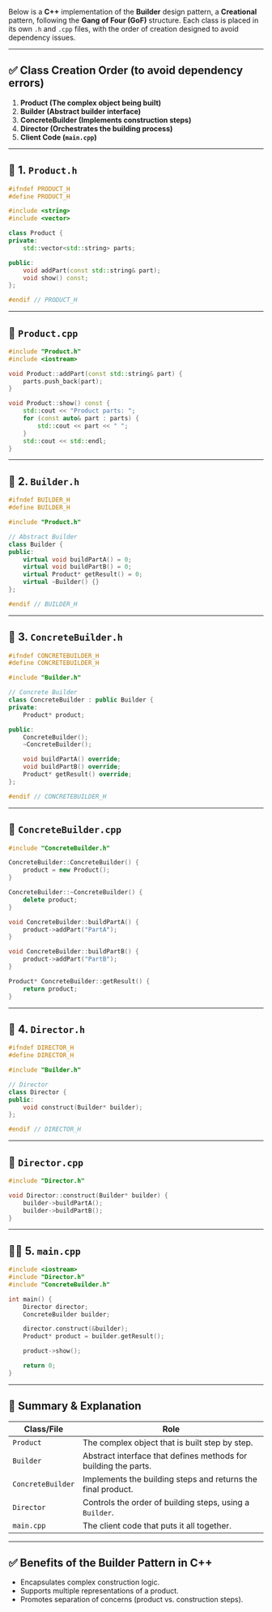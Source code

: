 Below is a **C++** implementation of the **Builder** design pattern, a **Creational** pattern, following the **Gang of Four (GoF)** structure. Each class is placed in its own `.h` and `.cpp` files, with the order of creation designed to avoid dependency issues.

---

## ✅ Class Creation Order (to avoid dependency errors)
1. **Product (The complex object being built)**
2. **Builder (Abstract builder interface)**
3. **ConcreteBuilder (Implements construction steps)**
4. **Director (Orchestrates the building process)**
5. **Client Code (`main.cpp`)**

---

## 🔧 1. `Product.h`

```cpp
#ifndef PRODUCT_H
#define PRODUCT_H

#include <string>
#include <vector>

class Product {
private:
    std::vector<std::string> parts;

public:
    void addPart(const std::string& part);
    void show() const;
};

#endif // PRODUCT_H
```

---

## 🔧 `Product.cpp`

```cpp
#include "Product.h"
#include <iostream>

void Product::addPart(const std::string& part) {
    parts.push_back(part);
}

void Product::show() const {
    std::cout << "Product parts: ";
    for (const auto& part : parts) {
        std::cout << part << " ";
    }
    std::cout << std::endl;
}
```

---

## 🧱 2. `Builder.h`

```cpp
#ifndef BUILDER_H
#define BUILDER_H

#include "Product.h"

// Abstract Builder
class Builder {
public:
    virtual void buildPartA() = 0;
    virtual void buildPartB() = 0;
    virtual Product* getResult() = 0;
    virtual ~Builder() {}
};

#endif // BUILDER_H
```

---

## 🧱 3. `ConcreteBuilder.h`

```cpp
#ifndef CONCRETEBUILDER_H
#define CONCRETEBUILDER_H

#include "Builder.h"

// Concrete Builder
class ConcreteBuilder : public Builder {
private:
    Product* product;

public:
    ConcreteBuilder();
    ~ConcreteBuilder();

    void buildPartA() override;
    void buildPartB() override;
    Product* getResult() override;
};

#endif // CONCRETEBUILDER_H
```

---

## 🧱 `ConcreteBuilder.cpp`

```cpp
#include "ConcreteBuilder.h"

ConcreteBuilder::ConcreteBuilder() {
    product = new Product();
}

ConcreteBuilder::~ConcreteBuilder() {
    delete product;
}

void ConcreteBuilder::buildPartA() {
    product->addPart("PartA");
}

void ConcreteBuilder::buildPartB() {
    product->addPart("PartB");
}

Product* ConcreteBuilder::getResult() {
    return product;
}
```

---

## 🎯 4. `Director.h`

```cpp
#ifndef DIRECTOR_H
#define DIRECTOR_H

#include "Builder.h"

// Director
class Director {
public:
    void construct(Builder* builder);
};

#endif // DIRECTOR_H
```

---

## 🎯 `Director.cpp`

```cpp
#include "Director.h"

void Director::construct(Builder* builder) {
    builder->buildPartA();
    builder->buildPartB();
}
```

---

## 👨‍💻 5. `main.cpp`

```cpp
#include <iostream>
#include "Director.h"
#include "ConcreteBuilder.h"

int main() {
    Director director;
    ConcreteBuilder builder;

    director.construct(&builder);
    Product* product = builder.getResult();

    product->show();

    return 0;
}
```

---

## 🧠 Summary & Explanation

| Class/File        | Role                                                                 |
|------------------|----------------------------------------------------------------------|
| `Product`         | The complex object that is built step by step.                       |
| `Builder`         | Abstract interface that defines methods for building the parts.      |
| `ConcreteBuilder` | Implements the building steps and returns the final product.         |
| `Director`        | Controls the order of building steps, using a `Builder`.             |
| `main.cpp`        | The client code that puts it all together.                           |

---

## ✅ Benefits of the Builder Pattern in C++
- Encapsulates complex construction logic.
- Supports multiple representations of a product.
- Promotes separation of concerns (product vs. construction steps).
